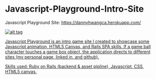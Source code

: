 # Javascript-Playground-Intro-Site

Javascript Playground Site: https://dannyhwangca.herokuapp.com/

<a href="https://dannyhwangca.herokuapp.com/">![alt tag](http://i.imgur.com/pp2d9ts.png)

Javascript Playground is an intro game site I created to showcase some Javascript animation, HTML5 Canvas, and Rails SPA skills. If a game ball character touches a game box object, the application directs to different sites (my personal page, linked in, and github). 

Skills used: Ruby on Rails (backend & asset pipline), Javascript, CSS, HTML5 canvas.





